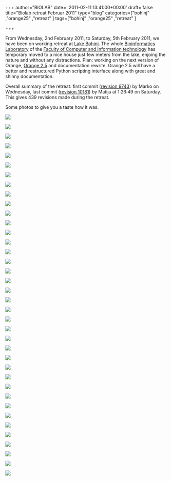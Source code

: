 +++
author="BIOLAB"
date= '2011-02-11 13:41:00+00:00'
draft= false
title="Biolab retreat Februar 2011"
type="blog"
categories=["bohinj" ,"orange25" ,"retreat" ]
tags=["bohinj" ,"orange25" ,"retreat" ]

+++

From Wednesday, 2nd February 2011, to Saturday, 5th February 2011, we have been on working retreat at [Lake Bohinj](http://en.wikipedia.org/wiki/Lake_Bohinj). The whole [Bioinformatics Laboratory](http://www.biolab.si/) of the [Faculty of Computer and Information technology](http://www.fri.uni-lj.si/) has temporary moved to a nice house just few meters from the lake, enjoing the nature and without any distractions. Plan: working on the next version of Orange, [Orange 2.5](http://orange.biolab.si/trac/intertrac/wiki%3AOrange25) and documentation rewrite. Orange 2.5 will have a better and restructured Python scripting interface along with great and shinny documentation.

Overall summary of the retreat: first commit ([revision 9743](http://orange.biolab.si/trac/intertrac/changeset%3A9743)) by Marko on Wednesday, last commit ([revision 10181](http://orange.biolab.si/trac/intertrac/changeset%3A10181)) by Matija at 1:26:49 on Saturday. This gives 439 revisions made during the retreat.

Some photos to give you a taste how it was.

![](/images/2011/06/24/img_0292_1.jpg__160x160_q95_crop-True_upscale-False.jpg)

![](/images/2011/06/24/img_0293_1.jpg__160x160_q95_crop-True_upscale-False.jpg)

![](/images/2011/06/24/img_0360_1.jpg__160x160_q95_crop-True_upscale-False.jpg)

![](/images/2011/06/24/img_0364_1.jpg__160x160_q95_crop-True_upscale-False.jpg)

![](/images/2011/06/24/img_0373_1.jpg__160x160_q95_crop-True_upscale-False.jpg)

![](/images/2011/06/24/img_0325_1.jpg__160x160_q95_crop-True_upscale-False.jpg)

![](/images/2011/06/24/img_0327_1.jpg__160x160_q95_crop-True_upscale-False.jpg)

![](/images/2011/06/24/img_0303_1.jpg__160x160_q95_crop-True_upscale-False.jpg)

![](/images/2011/06/24/img_0304_1.jpg__160x160_q95_crop-True_upscale-False.jpg)

![](/images/2011/06/24/img_0306_1.jpg__160x160_q95_crop-True_upscale-False.jpg)

![](/images/2011/06/24/img_0322_1.jpg__160x160_q95_crop-True_upscale-False.jpg)

![](/images/2011/06/24/img_0324_1.jpg__160x160_q95_crop-True_upscale-False.jpg)

![](/images/2011/06/24/img_0338_1.jpg__160x160_q95_crop-True_upscale-False.jpg)

![](/images/2011/06/24/img_0346_1.jpg__160x160_q95_crop-True_upscale-False.jpg)

![](/images/2011/06/24/img_0350_1.jpg__160x160_q95_crop-True_upscale-False.jpg)

![](/images/2011/06/24/img_0359_1.jpg__160x160_q95_crop-True_upscale-False.jpg)

![](/images/2011/06/24/img_0374_1.jpg__160x160_q95_crop-True_upscale-False.jpg)

![](/images/2011/06/24/img_0375_1.jpg__160x160_q95_crop-True_upscale-False.jpg)

![](/images/2011/06/24/img_0379_1.jpg__160x160_q95_crop-True_upscale-False.jpg)

![](/images/2011/06/24/img_0381_1.jpg__160x160_q95_crop-True_upscale-False.jpg)

![](/images/2011/06/24/img_0382_1.jpg__160x160_q95_crop-True_upscale-False.jpg)

![](/images/2011/06/24/img_0383_1.jpg__160x160_q95_crop-True_upscale-False.jpg)

![](/images/2011/06/24/img_0384_1.jpg__160x160_q95_crop-True_upscale-False.jpg)

![](/images/2011/06/24/img_0294_1.jpg__160x160_q95_crop-True_upscale-False.jpg)

![](/images/2011/06/24/img_0295_1.jpg__160x160_q95_crop-True_upscale-False.jpg)

![](/images/2011/06/24/img_0297_1.jpg__160x160_q95_crop-True_upscale-False.jpg)

![](/images/2011/06/24/img_0388_1.jpg__160x160_q95_crop-True_upscale-False.jpg)

![](/images/2011/06/24/img_0392_1.jpg__160x160_q95_crop-True_upscale-False.jpg)

![](/images/2011/06/24/img_0394_1.jpg__160x160_q95_crop-True_upscale-False.jpg)

![](/images/2011/06/24/img_0396_1.jpg__160x160_q95_crop-True_upscale-False.jpg)

![](/images/2011/06/24/img_0400_1.jpg__160x160_q95_crop-True_upscale-False.jpg)

![](/images/2011/06/24/img_0273_1.jpg__160x160_q95_crop-True_upscale-False.jpg)

![](/images/2011/06/24/img_0285_1.jpg__160x160_q95_crop-True_upscale-False.jpg)

![](/images/2011/06/24/img_0277_1.jpg__160x160_q95_crop-True_upscale-False.jpg)

![](/images/2011/06/24/img_0281_1.jpg__160x160_q95_crop-True_upscale-False.jpg)

![](/images/2011/06/24/img_0284_1.jpg__160x160_q95_crop-True_upscale-False.jpg)

![](/images/2011/06/24/img_0290_1.jpg__160x160_q95_crop-True_upscale-False.jpg)

![](/images/2011/06/24/img_0291_1.jpg__160x160_q95_crop-True_upscale-False.jpg)
